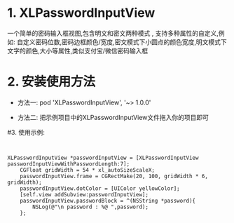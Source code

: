 #  1. XLPasswordInputView

一个简单的密码输入框视图,包含明文和密文两种模式 , 支持多种属性的自定义,例如: 自定义密码位数,密码边框颜色/宽度,密文模式下小圆点的颜色宽度,明文模式下文字的颜色,大小等属性,类似支付宝/微信密码输入框




# 2. 安装使用方法

-    方法一: pod 'XLPasswordInputView', '~> 1.0.0'

-    方法二: 把示例项目中的XLPasswordInputView文件拖入你的项目即可

#3. 使用示例:

```objc


XLPasswordInputView *passwordInputView = [XLPasswordInputView passwordInputViewWithPasswordLength:7];
    CGFloat gridWidth = 54 * xl_autoSizeScaleX;
    passwordInputView.frame = CGRectMake(20, 100, gridWidth * 6, gridWidth);
    passwordInputView.dotColor = [UIColor yellowColor];
    [self.view addSubview:passwordInputView];
    passwordInputView.passwordBlock = ^(NSString *password){
        NSLog(@"\n password : %@ ",password);
    };


```



   





